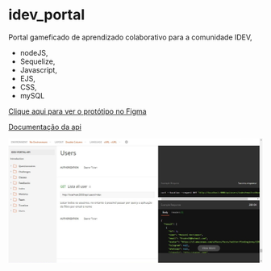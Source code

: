 # idev_portal

Portal gameficado de aprendizado colaborativo para a comunidade IDEV,

- nodeJS,
- Sequelize,
- Javascript,
- EJS,
- CSS,
- mySQL

[Clique aqui para ver o protótipo no Figma](https://www.figma.com/proto/pcKXkGzI8VrrmDPcv1V9cN/Comunidade-IDEV?node-id=0%3A3&scaling=scale-down "Protótipo")

[Documentação da api](https://documenter.getpostman.com/view/9702967/T1LMj83K?version=latest "Documentação")

[![documentacao](./public/images/default/Documentacao.jpg "Documentação")](https://documenter.getpostman.com/view/9702967/T1LMj83K?version=latest "Documentação")
